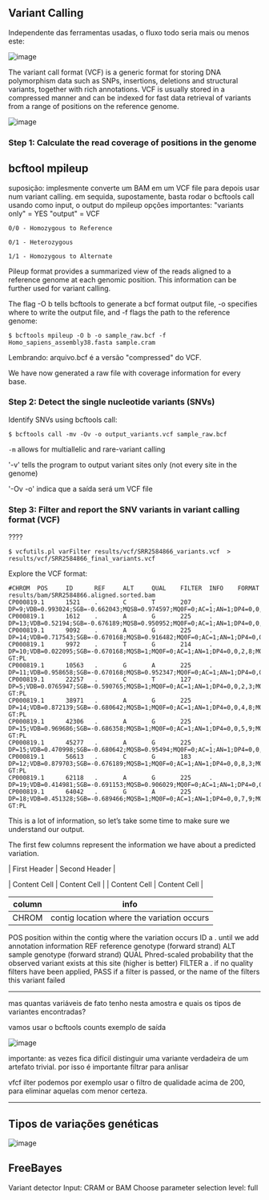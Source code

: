 ## Variant Calling

Independente das ferramentas usadas, o fluxo todo seria mais ou menos este:

![image](https://github.com/vergani/BioInfo/assets/35334365/e47b6e9c-8163-4d99-9e33-8b8d5603d2e2)



The variant call format (VCF) is a generic format for storing DNA polymorphism data such as SNPs, insertions, deletions and structural variants, together with rich annotations. VCF is usually stored in a compressed manner and can be indexed for fast data retrieval of variants from a range of positions on the reference genome.

![image](https://github.com/vergani/BioInfo/assets/35334365/57be2e32-2793-46d9-a9b2-159cbc741bdb)


### Step 1: Calculate the read coverage of positions in the genome

## bcftool mpileup
suposição: implesmente converte um BAM em um VCF file para depois usar num variant calling.
em sequida, supostamente, basta rodar o bcftools call usando como input, o output do mpileup
opções importantes:
"variants only" = YES
"output" = VCF

    0/0 - Homozygous to Reference
    
    0/1 - Heterozygous
    
    1/1 - Homozygous to Alternate


Pileup format provides a summarized view of the reads aligned to a reference genome at each genomic position. This information can be further used for variant calling.

The flag -O b tells bcftools to generate a bcf format output file, -o specifies where to write the output file, and -f flags the path to the reference genome:

    $ bcftools mpileup -O b -o sample_raw.bcf -f Homo_sapiens_assembly38.fasta sample.cram 

Lembrando: arquivo.bcf é a versão "compressed" do VCF.

We have now generated a raw file with coverage information for every base.


### Step 2: Detect the single nucleotide variants (SNVs)

Identify SNVs using bcftools call:

    $ bcftools call -mv -Ov -o output_variants.vcf sample_raw.bcf 

`-m` allows for multiallelic and rare-variant calling 

'-v' tells the program to output variant sites only (not every site in the genome)

'-Ov -o' indica que a saída será um VCF file


### Step 3: Filter and report the SNV variants in variant calling format (VCF)
????

    $ vcfutils.pl varFilter results/vcf/SRR2584866_variants.vcf  > results/vcf/SRR2584866_final_variants.vcf


Explore the VCF format:

    #CHROM  POS     ID      REF     ALT     QUAL    FILTER  INFO    FORMAT  results/bam/SRR2584866.aligned.sorted.bam
    CP000819.1      1521    .       C       T       207     .       DP=9;VDB=0.993024;SGB=-0.662043;MQSB=0.974597;MQ0F=0;AC=1;AN=1;DP4=0,0,4,5;MQ=60
    CP000819.1      1612    .       A       G       225     .       DP=13;VDB=0.52194;SGB=-0.676189;MQSB=0.950952;MQ0F=0;AC=1;AN=1;DP4=0,0,6,5;MQ=60
    CP000819.1      9092    .       A       G       225     .       DP=14;VDB=0.717543;SGB=-0.670168;MQSB=0.916482;MQ0F=0;AC=1;AN=1;DP4=0,0,7,3;MQ=60
    CP000819.1      9972    .       T       G       214     .       DP=10;VDB=0.022095;SGB=-0.670168;MQSB=1;MQ0F=0;AC=1;AN=1;DP4=0,0,2,8;MQ=60      GT:PL
    CP000819.1      10563   .       G       A       225     .       DP=11;VDB=0.958658;SGB=-0.670168;MQSB=0.952347;MQ0F=0;AC=1;AN=1;DP4=0,0,5,5;MQ=60
    CP000819.1      22257   .       C       T       127     .       DP=5;VDB=0.0765947;SGB=-0.590765;MQSB=1;MQ0F=0;AC=1;AN=1;DP4=0,0,2,3;MQ=60      GT:PL
    CP000819.1      38971   .       A       G       225     .       DP=14;VDB=0.872139;SGB=-0.680642;MQSB=1;MQ0F=0;AC=1;AN=1;DP4=0,0,4,8;MQ=60      GT:PL
    CP000819.1      42306   .       A       G       225     .       DP=15;VDB=0.969686;SGB=-0.686358;MQSB=1;MQ0F=0;AC=1;AN=1;DP4=0,0,5,9;MQ=60      GT:PL
    CP000819.1      45277   .       A       G       225     .       DP=15;VDB=0.470998;SGB=-0.680642;MQSB=0.95494;MQ0F=0;AC=1;AN=1;DP4=0,0,7,5;MQ=60
    CP000819.1      56613   .       C       G       183     .       DP=12;VDB=0.879703;SGB=-0.676189;MQSB=1;MQ0F=0;AC=1;AN=1;DP4=0,0,8,3;MQ=60      GT:PL
    CP000819.1      62118   .       A       G       225     .       DP=19;VDB=0.414981;SGB=-0.691153;MQSB=0.906029;MQ0F=0;AC=1;AN=1;DP4=0,0,8,10;MQ=59
    CP000819.1      64042   .       G       A       225     .       DP=18;VDB=0.451328;SGB=-0.689466;MQSB=1;MQ0F=0;AC=1;AN=1;DP4=0,0,7,9;MQ=60      GT:PL

This is a lot of information, so let’s take some time to make sure we understand our output.


The first few columns represent the information we have about a predicted variation.

| First Header  | Second Header |

| Content Cell  | Content Cell  |
| Content Cell  | Content Cell  |

|column 	    | info         |
| ------------- | ------------- |
|CHROM 	        |contig location where the variation occurs|
POS 	position within the contig where the variation occurs
ID 	a . until we add annotation information
REF 	reference genotype (forward strand)
ALT 	sample genotype (forward strand)
QUAL 	Phred-scaled probability that the observed variant exists at this site (higher is better)
FILTER 	a . if no quality filters have been applied, PASS if a filter is passed, or the name of the filters this variant failed


---

mas quantas variáveis de fato tenho nesta amostra e quais os tipos de variantes encontradas?

vamos usar o bcftools counts
exemplo de saída

![image](https://github.com/vergani/BioInfo/assets/35334365/0d20debf-6805-46b4-b427-41c65dd9b05a)

importante: as vezes fica difícil distinguir uma variante verdadeira de um artefato trivial.
por isso é importante filtrar para anlisar

vfcf ilter
podemos por exemplo usar o filtro de qualidade acima de 200, para eliminar aquelas com menor certeza.


---

## Tipos de variações genéticas

![image](https://github.com/vergani/BioInfo/assets/35334365/ffa49df4-8c0c-46fa-9e6f-ec16c141e8ae)






## FreeBayes
Variant detector
Input: CRAM or BAM
Choose parameter selection level: 	full
